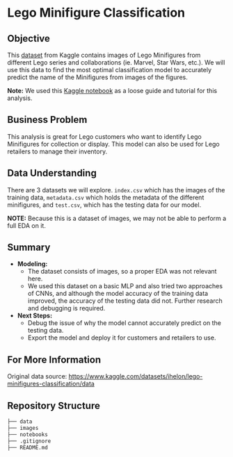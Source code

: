 # Lego Minifigure Classification

## Objective
This [dataset](https://www.kaggle.com/datasets/ihelon/lego-minifigures-classification/data) from Kaggle contains images of Lego Minifigures from different Lego series and collaborations (ie. Marvel, Star Wars, etc.). We will use this data to find the most optimal classification model to accurately predict the name of the Minifigures from images of the figures.

**Note:** We used this [Kaggle notebook](https://www.kaggle.com/code/danielbeltran/learning-deep-learning-tensorflow-with-lego#CNN---Convolutional-Neural-Network) as a loose guide and tutorial for this analysis.

## Business Problem
This analysis is great for Lego customers who want to identify Lego Minifigures for collection or display. This model can also be used for Lego retailers to manage their inventory.

## Data Understanding
There are 3 datasets we will explore. `index.csv` which has the images of the training data, `metadata.csv` which holds the metadata of the different minifigures, and `test.csv`, which has the testing data for our model.


**NOTE:** Because this is a dataset of images, we may not be able to perform a full EDA on it.

## Summary
- **Modeling:**
    - The dataset consists of images, so a proper EDA was not relevant here.
    - We used this dataset on a basic MLP and also tried two approaches of CNNs, and although the model accuracy of the training data improved, the accuracy of the testing data did not. Further research and debugging is required.
- **Next Steps:**
    - Debug the issue of why the model cannot accurately predict on the testing data.
    - Export the model and deploy it for customers and retailers to use.

## For More Information
Original data source: https://www.kaggle.com/datasets/ihelon/lego-minifigures-classification/data

## Repository Structure
```bash
├── data
├── images
├── notebooks
├── .gitignore
├── README.md
```
